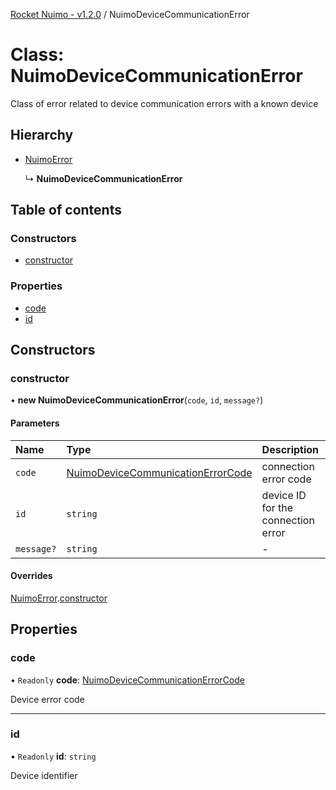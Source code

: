 [Rocket Nuimo - v1.2.0](../README.md) / NuimoDeviceCommunicationError

# Class: NuimoDeviceCommunicationError

Class of error related to device communication errors with a known device

## Hierarchy

- [NuimoError](nuimoerror.md)

  ↳ **NuimoDeviceCommunicationError**

## Table of contents

### Constructors

- [constructor](nuimodevicecommunicationerror.md#constructor)

### Properties

- [code](nuimodevicecommunicationerror.md#code)
- [id](nuimodevicecommunicationerror.md#id)

## Constructors

### constructor

• **new NuimoDeviceCommunicationError**(`code`, `id`, `message?`)

#### Parameters

| Name | Type | Description |
| :------ | :------ | :------ |
| `code` | [NuimoDeviceCommunicationErrorCode](../enums/nuimodevicecommunicationerrorcode.md) | connection error code |
| `id` | `string` | device ID for the connection error |
| `message?` | `string` | - |

#### Overrides

[NuimoError](nuimoerror.md).[constructor](nuimoerror.md#constructor)

## Properties

### code

• `Readonly` **code**: [NuimoDeviceCommunicationErrorCode](../enums/nuimodevicecommunicationerrorcode.md)

Device error code

___

### id

• `Readonly` **id**: `string`

Device identifier
